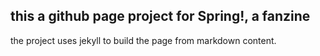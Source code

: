 ## this a github page project for Spring!, a fanzine

the project uses jekyll to build the page from markdown content. 

